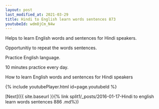 ```yaml
---
layout: post
last_modified_at: 2021-03-29
title: Hindi to English learn words sentences 873 
youtubeId: wdm8jCm_N4w
---
```

 
 
Helps to learn English words and sentences for Hindi speakers.

Opportunitiy to repeat the words sentences. 

Practice English language. 
 
10 minutes practice every day. 
 
How to learn English words and sentences for Hindi speakers 
 
{% include youtubePlayer.html id=page.youtubeId %}
 
 
[Next]({{ site.baseurl }}{% link  split1/_posts/2016-01-17-Hindi to english learn words sentences 886 .md%})
 
